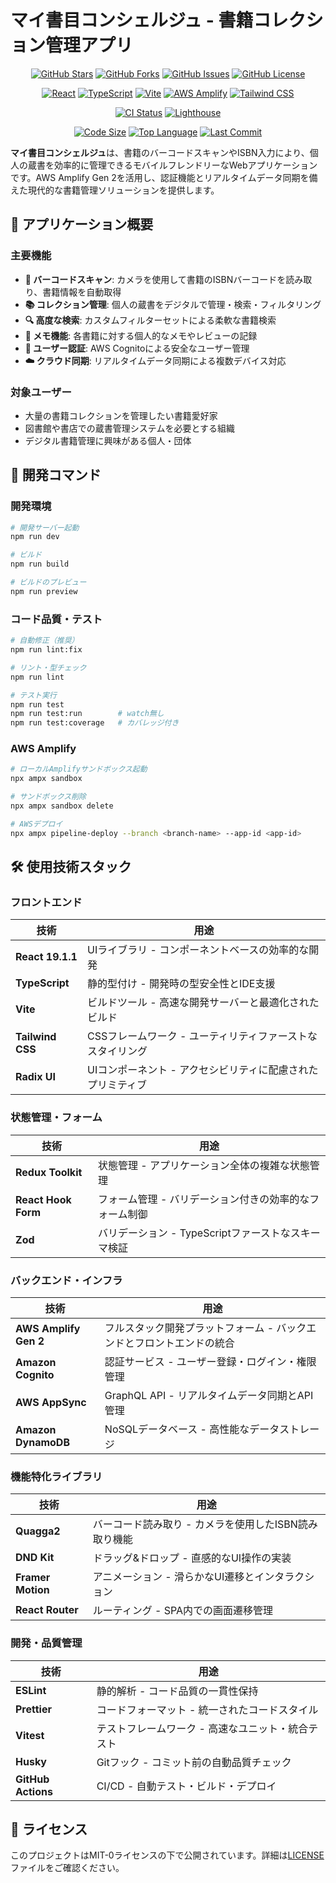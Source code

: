 # マイ書目コンシェルジュ - 書籍コレクション管理アプリ

<!-- Badges -->
<div align="center">

<!-- GitHub Stats -->

[![GitHub Stars](https://img.shields.io/github/stars/HillTopTRPG/book-collection-amplify?style=flat&logo=github&color=yellow)](https://github.com/HillTopTRPG/book-collection-amplify/stargazers)
[![GitHub Forks](https://img.shields.io/github/forks/HillTopTRPG/book-collection-amplify?style=flat&logo=github&color=blue)](https://github.com/HillTopTRPG/book-collection-amplify/network/members)
[![GitHub Issues](https://img.shields.io/github/issues/HillTopTRPG/book-collection-amplify?style=flat&logo=github&color=red)](https://github.com/HillTopTRPG/book-collection-amplify/issues)
[![GitHub License](https://img.shields.io/github/license/HillTopTRPG/book-collection-amplify?style=flat&color=green)](https://github.com/HillTopTRPG/book-collection-amplify/blob/main/LICENSE)

<!-- Tech Stack -->

[![React](https://img.shields.io/badge/React-19.1.1-61DAFB?style=flat&logo=react&logoColor=white)](https://reactjs.org/)
[![TypeScript](https://img.shields.io/badge/TypeScript-5.5.4-3178C6?style=flat&logo=typescript&logoColor=white)](https://www.typescriptlang.org/)
[![Vite](https://img.shields.io/badge/Vite-6.0.7-646CFF?style=flat&logo=vite&logoColor=white)](https://vitejs.dev/)
[![AWS Amplify](https://img.shields.io/badge/AWS%20Amplify-FF9900?style=flat&logo=aws-amplify&logoColor=white)](https://aws.amazon.com/amplify/)
[![Tailwind CSS](https://img.shields.io/badge/Tailwind%20CSS-38B2AC?style=flat&logo=tailwind-css&logoColor=white)](https://tailwindcss.com/)

<!-- CI/CD -->

[![CI Status](https://img.shields.io/github/actions/workflow/status/HillTopTRPG/book-collection-amplify/ci.yml?style=flat&logo=github-actions&logoColor=white)](https://github.com/HillTopTRPG/book-collection-amplify/actions/workflows/ci.yml)
[![Lighthouse](https://img.shields.io/github/actions/workflow/status/HillTopTRPG/book-collection-amplify/lighthouse.yml?style=flat&logo=lighthouse&logoColor=white&label=Lighthouse)](https://github.com/HillTopTRPG/book-collection-amplify/actions/workflows/lighthouse.yml)

<!-- Code Quality -->

[![Code Size](https://img.shields.io/github/languages/code-size/HillTopTRPG/book-collection-amplify?style=flat&color=purple)](https://github.com/HillTopTRPG/book-collection-amplify)
[![Top Language](https://img.shields.io/github/languages/top/HillTopTRPG/book-collection-amplify?style=flat&color=orange)](https://github.com/HillTopTRPG/book-collection-amplify)
[![Last Commit](https://img.shields.io/github/last-commit/HillTopTRPG/book-collection-amplify?style=flat&color=brightgreen)](https://github.com/HillTopTRPG/book-collection-amplify/commits/main)

</div>

**マイ書目コンシェルジュ**は、書籍のバーコードスキャンやISBN入力により、個人の蔵書を効率的に管理できるモバイルフレンドリーなWebアプリケーションです。AWS Amplify Gen 2を活用し、認証機能とリアルタイムデータ同期を備えた現代的な書籍管理ソリューションを提供します。

## 📖 アプリケーション概要

### 主要機能

- **📱 バーコードスキャン**: カメラを使用して書籍のISBNバーコードを読み取り、書籍情報を自動取得
- **📚 コレクション管理**: 個人の蔵書をデジタルで管理・検索・フィルタリング
- **🔍 高度な検索**: カスタムフィルターセットによる柔軟な書籍検索
- **📝 メモ機能**: 各書籍に対する個人的なメモやレビューの記録
- **🔐 ユーザー認証**: AWS Cognitoによる安全なユーザー管理
- **☁️ クラウド同期**: リアルタイムデータ同期による複数デバイス対応

### 対象ユーザー

- 大量の書籍コレクションを管理したい書籍愛好家
- 図書館や書店での蔵書管理システムを必要とする組織
- デジタル書籍管理に興味がある個人・団体

## 🚀 開発コマンド

### 開発環境

```bash
# 開発サーバー起動
npm run dev

# ビルド
npm run build

# ビルドのプレビュー
npm run preview
```

### コード品質・テスト

```bash
# 自動修正（推奨）
npm run lint:fix

# リント・型チェック
npm run lint

# テスト実行
npm run test
npm run test:run        # watch無し
npm run test:coverage   # カバレッジ付き
```

### AWS Amplify

```bash
# ローカルAmplifyサンドボックス起動
npx ampx sandbox

# サンドボックス削除
npx ampx sandbox delete

# AWSデプロイ
npx ampx pipeline-deploy --branch <branch-name> --app-id <app-id>
```

## 🛠️ 使用技術スタック

### フロントエンド

| 技術             | 用途                                                        |
| ---------------- | ----------------------------------------------------------- |
| **React 19.1.1** | UIライブラリ - コンポーネントベースの効率的な開発           |
| **TypeScript**   | 静的型付け - 開発時の型安全性とIDE支援                      |
| **Vite**         | ビルドツール - 高速な開発サーバーと最適化されたビルド       |
| **Tailwind CSS** | CSSフレームワーク - ユーティリティファーストなスタイリング  |
| **Radix UI**     | UIコンポーネント - アクセシビリティに配慮されたプリミティブ |

### 状態管理・フォーム

| 技術                | 用途                                                    |
| ------------------- | ------------------------------------------------------- |
| **Redux Toolkit**   | 状態管理 - アプリケーション全体の複雑な状態管理         |
| **React Hook Form** | フォーム管理 - バリデーション付きの効率的なフォーム制御 |
| **Zod**             | バリデーション - TypeScriptファーストなスキーマ検証     |

### バックエンド・インフラ

| 技術                  | 用途                                                                  |
| --------------------- | --------------------------------------------------------------------- |
| **AWS Amplify Gen 2** | フルスタック開発プラットフォーム - バックエンドとフロントエンドの統合 |
| **Amazon Cognito**    | 認証サービス - ユーザー登録・ログイン・権限管理                       |
| **AWS AppSync**       | GraphQL API - リアルタイムデータ同期とAPI管理                         |
| **Amazon DynamoDB**   | NoSQLデータベース - 高性能なデータストレージ                          |

### 機能特化ライブラリ

| 技術              | 用途                                                  |
| ----------------- | ----------------------------------------------------- |
| **Quagga2**       | バーコード読み取り - カメラを使用したISBN読み取り機能 |
| **DND Kit**       | ドラッグ&ドロップ - 直感的なUI操作の実装              |
| **Framer Motion** | アニメーション - 滑らかなUI遷移とインタラクション     |
| **React Router**  | ルーティング - SPA内での画面遷移管理                  |

### 開発・品質管理

| 技術               | 用途                                              |
| ------------------ | ------------------------------------------------- |
| **ESLint**         | 静的解析 - コード品質の一貫性保持                 |
| **Prettier**       | コードフォーマット - 統一されたコードスタイル     |
| **Vitest**         | テストフレームワーク - 高速なユニット・統合テスト |
| **Husky**          | Gitフック - コミット前の自動品質チェック          |
| **GitHub Actions** | CI/CD - 自動テスト・ビルド・デプロイ              |

## 📄 ライセンス

このプロジェクトはMIT-0ライセンスの下で公開されています。詳細は[LICENSE](LICENSE)ファイルをご確認ください。
